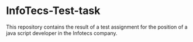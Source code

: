 # InfoTecs-Test-task
This repository contains the result of a test assignment for the position of a java script developer in the Infotecs company.
